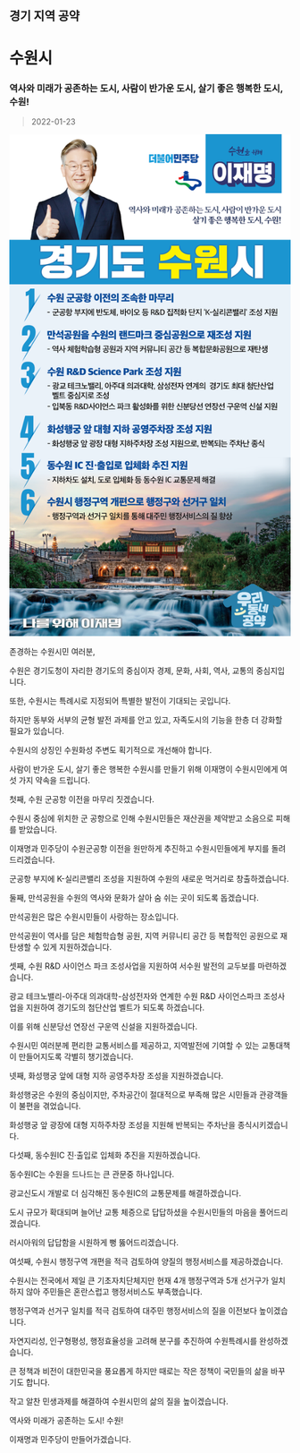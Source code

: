 ## 경기 지역 공약

# 수원시

### 역사와 미래가 공존하는 도시, 사람이 반가운 도시, 살기 좋은 행복한 도시, 수원!
> 2022-01-23

![수원시 지역공약](./005_009_013.png)

존경하는 수원시민 여러분,

 

수원은 경기도청이 자리한 경기도의 중심이자 경제, 문화, 사회, 역사, 교통의 중심지입니다. 

또한, 수원시는 특례시로 지정되어 특별한 발전이 기대되는 곳입니다.

 

하지만 동부와 서부의 균형 발전 과제를 안고 있고, 자족도시의 기능을 한층 더 강화할 필요가 있습니다. 

수원시의 상징인 수원화성 주변도 획기적으로 개선해야 합니다. 

 

사람이 반가운 도시, 살기 좋은 행복한 수원시를 만들기 위해 이재명이 수원시민에게 여섯 가지 약속을 드립니다. 

 

첫째, 수원 군공항 이전을 마무리 짓겠습니다.




수원시 중심에 위치한 군 공항으로 인해 수원시민들은 재산권을 제약받고 소음으로 피해를 받았습니다.  

이재명과 민주당이 수원군공항 이전을 원만하게 추진하고 수원시민들에게 부지를 돌려드리겠습니다. 

군공항 부지에 K-실리콘밸리 조성을 지원하여 수원의 새로운 먹거리로 창출하겠습니다. 

 

둘째, 만석공원을 수원의 역사와 문화가 살아 숨 쉬는 곳이 되도록 돕겠습니다. 




만석공원은 많은 수원시민들이 사랑하는 장소입니다.

만석공원이 역사를 담은 체험학습형 공원, 지역 커뮤니티 공간 등 복합적인 공원으로 재탄생할 수 있게 지원하겠습니다.

 

셋째, 수원 R&D 사이언스 파크 조성사업을 지원하여 서수원 발전의 교두보를 마련하겠습니다.




광교 테크노밸리-아주대 의과대학-삼성전자와 연계한 수원 R&D 사이언스파크 조성사업을 지원하여 경기도의 첨단산업 벨트가 되도록 하겠습니다.

이를 위해 신분당선 연장선 구운역 신설을 지원하겠습니다. 

수원시민 여러분께 편리한 교통서비스를 제공하고, 지역발전에 기여할 수 있는 교통대책이 만들어지도록 각별히 챙기겠습니다.

 

넷째, 화성행궁 앞에 대형 지하 공영주차장 조성을 지원하겠습니다. 




화성행궁은 수원의 중심이지만, 주차공간이 절대적으로 부족해 많은 시민들과 관광객들이 불편을 겪었습니다.

화성행궁 앞 광장에 대형 지하주차장 조성을 지원해 반복되는 주차난을 종식시키겠습니다.  

 

다섯째, 동수원IC 진·출입로 입체화 추진을 지원하겠습니다.




동수원IC는 수원을 드나드는 큰 관문중 하나입니다. 

광교신도시 개발로 더 심각해진 동수원IC의 교통문제를 해결하겠습니다.

도시 규모가 확대되며 늘어난 교통 체증으로 답답하셨을 수원시민들의 마음을 풀어드리겠습니다. 

러시아워의 답답함을 시원하게 뻥 뚫어드리겠습니다.

 

여섯째, 수원시 행정구역 개편을 적극 검토하여 양질의 행정서비스를 제공하겠습니다.




수원시는 전국에서 제일 큰 기초자치단체지만 현재 4개 행정구역과 5개 선거구가 일치하지 않아 주민들은 혼란스럽고 행정서비스도 부족했습니다. 

행정구역과 선거구 일치를 적극 검토하여 대주민 행정서비스의 질을 이전보다 높이겠습니다. 

자연지리성, 인구형평성, 행정효율성을 고려해 분구를 추진하여 수원특례시를 완성하겠습니다. 

 

큰 정책과 비전이 대한민국을 풍요롭게 하지만 때로는 작은 정책이 국민들의 삶을 바꾸기도 합니다.

작고 알찬 민생과제를 해결하여 수원시민의 삶의 질을 높이겠습니다. 

 

역사와 미래가 공존하는 도시! 수원!

이재명과 민주당이 만들어가겠습니다. 

						